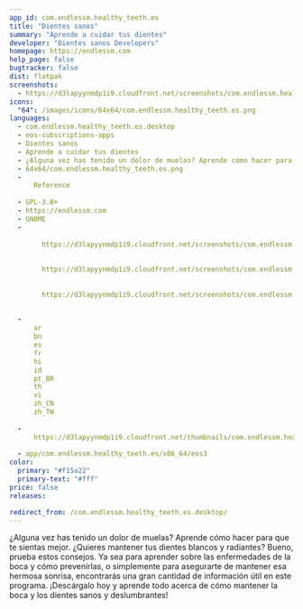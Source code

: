 ```yaml
---
app_id: com.endlessm.healthy_teeth.es
title: "Dientes sanos"
summary: "Aprende a cuidar tus dientes"
developer: "Dientes sanos Developers"
homepage: https://endlessm.com
help_page: false
bugtracker: false
dist: flatpak
screenshots:
  - https://d3lapyynmdp1i9.cloudfront.net/screenshots/com.endlessm.healthy_teeth.es/C/com.endlessm.healthy_teeth.es-screenshot1.jpg
icons:
  "64": /images/icons/64x64/com.endlessm.healthy_teeth.es.png
languages:
  - com.endlessm.healthy_teeth.es.desktop
  - eos-subscriptions-apps
  - Dientes sanos
  - Aprende a cuidar tus dientes
  - ¿Alguna vez has tenido un dolor de muelas? Aprende cómo hacer para que te sientas mejor. ¿Quieres mantener tus dientes blancos y radiantes? Bueno, prueba estos consejos. Ya sea para aprender sobre las enfermedades de la boca y cómo prevenirlas, o simplemente para asegurarte de mantener esa hermosa sonrisa, encontrarás una gran cantidad de información útil en este programa. ¡Descárgalo hoy y aprende todo acerca de cómo mantener la boca y los dientes sanos y deslumbrantes!
  - 64x64/com.endlessm.healthy_teeth.es.png
  - 
      Reference
    
  - GPL-3.0+
  - https://endlessm.com
  - GNOME
  - 
      
        https://d3lapyynmdp1i9.cloudfront.net/screenshots/com.endlessm.healthy_teeth.es/C/com.endlessm.healthy_teeth.es-screenshot1.jpg
      
      
        https://d3lapyynmdp1i9.cloudfront.net/screenshots/com.endlessm.healthy_teeth.es/C/com.endlessm.healthy_teeth.es-screenshot2.jpg
      
      
        https://d3lapyynmdp1i9.cloudfront.net/screenshots/com.endlessm.healthy_teeth.es/C/com.endlessm.healthy_teeth.es-screenshot3.jpg
      
    
  - 
      ar
      bn
      es
      fr
      hi
      id
      pt_BR
      th
      vi
      zh_CN
      zh_TW
    
  - 
      https://d3lapyynmdp1i9.cloudfront.net/thumbnails/com.endlessm.healthy_teeth.es/com.endlessm.healthy_teeth.es-thumb.jpg
    
  - app/com.endlessm.healthy_teeth.es/x86_64/eos3
color:
  primary: "#f15a22"
  primary-text: "#fff"
price: false
releases:

redirect_from: /com.endlessm.healthy_teeth.es.desktop/
---
```


<p>¿Alguna vez has tenido un dolor de muelas? Aprende cómo hacer para que te sientas mejor. ¿Quieres mantener tus dientes blancos y radiantes? Bueno, prueba estos consejos. Ya sea para aprender sobre las enfermedades de la boca y cómo prevenirlas, o simplemente para asegurarte de mantener esa hermosa sonrisa, encontrarás una gran cantidad de información útil en este programa. ¡Descárgalo hoy y aprende todo acerca de cómo mantener la boca y los dientes sanos y deslumbrantes!</p>